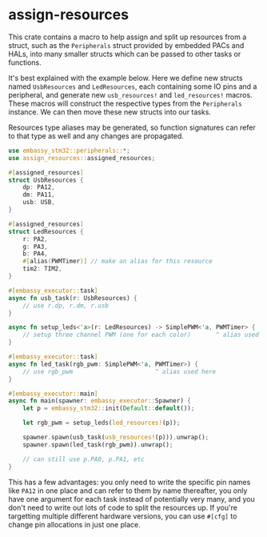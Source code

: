 # assign-resources

This crate contains a macro to help assign and split up resources from a
struct, such as the `Peripherals` struct provided by embedded PACs and HALs,
into many smaller structs which can be passed to other tasks or functions.

It's best explained with the example below. Here we define new structs named
`UsbResources` and `LedResources`, each containing some IO pins and a
peripheral, and generate new `usb_resources!` and `led_resources!` macros. These macros will construct the respective types from the `Peripherals` instance. We can
then move these new structs into our tasks.

Resources type aliases may be generated, so function signatures can
refer to that type as well and any changes are propagated.

```rust
use embassy_stm32::peripherals::*;
use assign_resources::assigned_resources;

#[assigned_resources]
struct UsbResources {
    dp: PA12,
    dm: PA11,
    usb: USB,
}

#[assigned_resources]
struct LedResources {
    r: PA2,
    g: PA3,
    b: PA4,
    #[alias(PWMTimer)] // make an alias for this resource
    tim2: TIM2,
}

#[embassy_executor::task]
async fn usb_task(r: UsbResources) {
    // use r.dp, r.dm, r.usb
}

async fn setup_leds<'a>(r: LedResources) -> SimplePWM<'a, PWMTimer> {
    // setup three channel PWM (one for each color)       ^ alias used here
}

#[embassy_executor::task]
async fn led_task(rgb_pwm: SimplePWM<'a, PWMTimer>) {
    // use rgb_pwm                       ^ alias used here
}

#[embassy_executor::main]
async fn main(spawner: embassy_executor::Spawner) {
    let p = embassy_stm32::init(Default::default());

    let rgb_pwm = setup_leds(led_resources!(p));

    spawner.spawn(usb_task(usb_resources!(p))).unwrap();
    spawner.spawn(led_task(rgb_pwm)).unwrap();

    // can still use p.PA0, p.PA1, etc
}
```

This has a few advantages: you only need to write the specific pin names like
`PA12` in one place and can refer to them by name thereafter, you only have one
argument for each task instead of potentially very many, and you don't need
to write out lots of code to split the resources up. If you're targetting
multiple different hardware versions, you can use `#[cfg]` to change pin allocations
in just one place.
